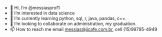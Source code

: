 - 👋 Hi, I’m @messiasprof1
- 👀 I’m interested in data science
- 🌱 I’m currently learning python, sql, r, java, pandas, c++.
- 💞️ I’m looking to collaborate on administration, my graduation.
- 📫 How to reach me email messias@jjcafe.com.br, cell (15)99795-4949

<!---
messiasprof1/messiasprof1 is a ✨ special ✨ repository because its `README.md` (this file) appears on your GitHub profile.
You can click the Preview link to take a look at your changes.
--->
